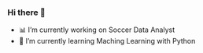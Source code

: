 ### Hi there 👋

<!--
**Ivan-Cepeda/Ivan-Cepeda** is a ✨ _special_ ✨ repository because its `README.md` (this file) appears on your GitHub profile. -->

- 📊 I’m currently working on Soccer Data Analyst
- 🧠 I’m currently learning Maching Learning with Python

